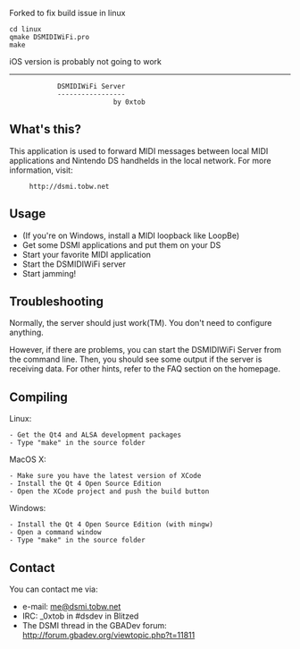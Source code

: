 Forked to fix build issue in linux

```
cd linux
qmake DSMIDIWiFi.pro
make
```

iOS version is probably not going to work

------------

                DSMIDIWiFi Server
                -----------------
                              by 0xtob

What's this?
------------

  This application is used to forward MIDI messages between
  local MIDI applications and Nintendo DS handhelds in the
  local network. For more information, visit:

         http://dsmi.tobw.net


Usage
-----

  - (If you're on Windows, install a MIDI loopback like LoopBe)
  - Get some DSMI applications and put them on your DS
  - Start your favorite MIDI application
  - Start the DSMIDIWiFi server
  - Start jamming!


Troubleshooting
---------------

  Normally, the server should just work(TM). You don't
  need to configure anything.

  However, if there are problems, you can start the
  DSMIDIWiFi Server from the command line. Then, you
  should see some output if the server is receiving data.
  For other hints, refer to the FAQ section on the
  homepage.


Compiling
---------

  Linux:

    - Get the Qt4 and ALSA development packages
    - Type "make" in the source folder


  MacOS X:

    - Make sure you have the latest version of XCode
    - Install the Qt 4 Open Source Edition
    - Open the XCode project and push the build button


  Windows:

    - Install the Qt 4 Open Source Edition (with mingw)
    - Open a command window
    - Type "make" in the source folder


Contact
-------

  You can contact me via:

  - e-mail: me@dsmi.tobw.net
  - IRC: _0xtob in #dsdev in Blitzed
  - The DSMI thread in the GBADev forum:
         http://forum.gbadev.org/viewtopic.php?t=11811



